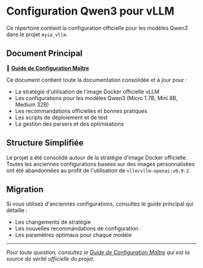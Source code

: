 # Configuration Qwen3 pour vLLM

Ce répertoire contient la configuration officielle pour les modèles Qwen3 dans le projet `myia_vllm`.

## Document Principal

📖 **[Guide de Configuration Maître](00_MASTER_CONFIGURATION_GUIDE.md)**

Ce document contient toute la documentation consolidée et à jour pour :
- La stratégie d'utilisation de l'image Docker officielle vLLM
- Les configurations pour les modèles Qwen3 (Micro 1.7B, Mini 8B, Medium 32B)
- Les recommandations officielles et bonnes pratiques
- Les scripts de déploiement et de test
- La gestion des parsers et des optimisations

## Structure Simplifiée

Le projet a été consolidé autour de la stratégie d'image Docker officielle. Toutes les anciennes configurations basées sur des images personnalisées ont été abandonnées au profit de l'utilisation de `vllm/vllm-openai:v0.9.2`.

## Migration

Si vous utilisez d'anciennes configurations, consultez le guide principal qui détaille :
- Les changements de stratégie
- Les nouvelles recommandations de configuration
- Les paramètres optimaux pour chaque modèle

---

*Pour toute question, consultez le [Guide de Configuration Maître](00_MASTER_CONFIGURATION_GUIDE.md) qui est la source de vérité officielle du projet.*